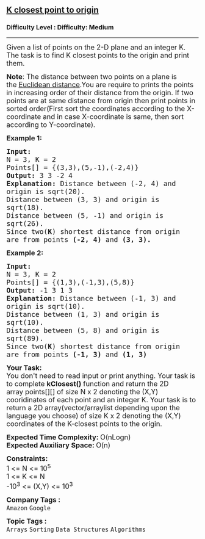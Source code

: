 <h2><a href="https://www.geeksforgeeks.org/problems/product-array-puzzle4634/1?page=2&company=Google&difficulty=Basic,Easy,Medium,Hard&status=unsolved,attempted&sortBy=submissions">K closest point to origin</a></h2><h3>Difficulty Level : Difficulty: Medium</h3><hr><div class="problems_problem_content__Xm_eO"><p><span style="font-size: 18px;">Given a list of points on the 2-D plane and an integer K. The task is to find K closest points to the origin and print them.</span></p>
<p><span style="font-size: 18px;"><strong>Note</strong>: The distance between two points on a plane is the&nbsp;<a href="https://en.wikipedia.org/wiki/Euclidean_distance" target="_blank" rel="nofollow noopener">Euclidean distance</a>.You are require to prints the points in increasing order of their distance from the origin. If two points are at same distance from origin&nbsp;then print points in sorted order(First sort the coordinates according to the X-coordinate and in case X-coordinate is same, then sort&nbsp; according to Y-coordinate).</span></p>
<p><span style="font-size: 18px;"><strong>Example 1:</strong></span></p>
<pre><span style="font-size: 18px;"><strong>Input:
</strong>N = 3, K = 2
Points[] = {(3,3),(5,-1),(-2,4)}
<strong>Output: </strong>3 3 -2 4<strong>
Explanation: </strong>Distance between (-2, 4) and
origin is sqrt(20).
Distance between (3, 3) and origin is
sqrt(18).
Distance between (5, -1) and origin is
sqrt(26).
Since two(<strong>K</strong>) shortest distance from origin
are from points <strong>(-2, 4)&nbsp;</strong>and <strong>(3, 3).</strong></span>
</pre>
<p><span style="font-size: 18px;"><strong>Example 2:</strong></span></p>
<pre><span style="font-size: 18px;"><strong>Input:
</strong>N = 3, K = 2
Points[] = {(1,3),(-1,3),(5,8)}
<strong>Output: </strong>-1 3 1 3<strong>
Explanation: </strong>Distance between (-1, 3) and
origin is sqrt(10).
Distance between (1, 3) and origin is
sqrt(10).
Distance between (5, 8) and origin is
sqrt(89).
Since two(<strong>K</strong>) shortest distance from origin
are from points <strong>(-1, 3)&nbsp;</strong>and <strong>(1, 3)&nbsp;</strong></span></pre>
<p><span style="font-size: 18px;"><strong>Your Task:</strong><br>You don't need to read input or print anything.&nbsp;Your task is to complete&nbsp;<strong>kClosest()</strong>&nbsp;function and return the 2D array&nbsp;points[][] of size N x 2 denoting the (X,Y) cooridinates of each point and an integer K. Your task is to return a 2D array(vector/arraylist depending upon the language you choose)&nbsp;of size K x 2 denoting the (X,Y) coordinates of the K-closest points to the origin.&nbsp;</span></p>
<p><span style="font-size: 18px;"><strong>Expected Time Complexity:&nbsp;</strong>O(nLogn)<br><strong>Expected Auxiliary Space:&nbsp;</strong>O(n)&nbsp;</span></p>
<p><span style="font-size: 18px;"><strong>Constraints:&nbsp;</strong><br>1 &lt;= N&nbsp;&lt;= 10<sup>5</sup><br>1 &lt;= K&nbsp;&lt;= N<br>-10<sup>3</sup></span><span style="font-size: 18px;">&nbsp;&lt;= (X,Y) &lt;= 10<sup>3</sup></span></p></div><p><span style=font-size:18px><strong>Company Tags : </strong><br><code>Amazon</code>&nbsp;<code>Google</code>&nbsp;<br><p><span style=font-size:18px><strong>Topic Tags : </strong><br><code>Arrays</code>&nbsp;<code>Sorting</code>&nbsp;<code>Data Structures</code>&nbsp;<code>Algorithms</code>&nbsp;